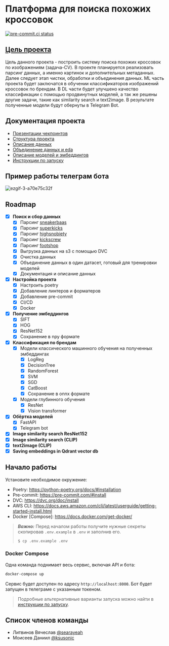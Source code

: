 # Платформа для поиска похожих кроссовок

[![pre-commit.ci status](https://results.pre-commit.ci/badge/github/miem-refugees/sneakers-ml/trunk.svg)](https://results.pre-commit.ci/latest/github/miem-refugees/sneakers-ml/trunk)

## [Цель проекта](https://docs.google.com/document/d/1Gdz3_W7x7L9Ff1-Sl61Cv3L6GHBiceH863Vn1ucXzjU/edit#heading=h.j88xs4dca7be)

Цель данного проекта - построить систему поиска похожих кроссовок по изображениям (задача-CV).
В проекте планируется реализовать парсинг данных, а именно картинок и дополнительных метаданных.
Далее следует этап чистки, обработки и объединения данных.
ML часть проекта будет заключатся в обучении классификаторов изображений кроссовок по брендам.
В DL части будет улучшено качество классификации с помощью продвинутных моделей, а так же решены другие задачи,
такие как similarity search и text2image.
В результате полученные модели будут обернуты в Telegram Bot.

## Документация проекта

- [Презентации чекпоинтов](/docs/presentations)
- [Структура проекта](/docs/project-setup.md)
- [Описание данных](/docs/data-description.md)
- [Объединение данных и eda](/docs/eda-merging.md)
- [Описание моделей и эмбеддингов](/docs/features-models.md)
- [Инструкции по запуску](/docs/launch-instructions.md)

## Пример работы телеграм бота

![ezgif-3-a70e75c32f](https://github.com/miem-refugees/sneakers-ml/assets/57370975/0ded53d5-479d-458a-b1ed-3675b3e1f71c)

## Roadmap

- [x] **Поиск и сбор данных**
  - [x] Парсинг [sneakerbaas](https://www.sneakerbaas.com)
  - [x] Парсинг [superkicks](https://www.superkicks.in)
  - [x] Парсинг [highsnobiety](https://www.highsnobiety.com)
  - [x] Парсинг [kickscrew](https://www.kickscrew.com/)
  - [x] Парсинг [footshop](https://www.footshop.com)
  - [x] Выгрузка данных на s3 с помощью DVC
  - [x] Очистка данных
  - [x] Объединение данных в один датасет, готовый для тренировки моделей
  - [x] Документация и описание данных
- [x] **Настройка проекта**
  - [x] Настроить poetry
  - [x] Добавление линтеров и форматеров
  - [x] Добавление pre-commit
  - [x] CI/CD
  - [x] Docker
- [x] **Получение эмбеддингов**
  - [x] SIFT
  - [x] HOG
  - [x] ResNet152
  - [x] Сохранение в npy формате
- [x] **Классификация по брендам**
  - [x] Модели классического машинного обучения на полученных эмбеддингах
    - [x] LogReg
    - [x] DecisionTree
    - [x] RandomForest
    - [x] SVM
    - [x] SGD
    - [x] CatBoost
    - [x] Сохранение в onnx формате
  - [x] Модели глубинного обучения
    - [x] ResNet
    - [x] Vision transformer
- [x] **Обёртка моделей**
  - [x] FastAPI
  - [x] Telegram bot
- [x] **Image similarity search ResNet152**
- [x] **Image similarity search (CLIP)**
- [x] **text2image (CLIP)**
- [x] **Saving embeddings in Qdrant vector db**

## Начало работы

Установите необходимое окружение:

- Poetry: <https://python-poetry.org/docs/#installation>
- Pre-commit: <https://pre-commit.com/#install>
- DVC: <https://dvc.org/doc/install>
- AWS CLI: <https://docs.aws.amazon.com/cli/latest/userguide/getting-started-install.html>
- Docker [Compose]: <https://docs.docker.com/get-docker/>

> **_Важно:_** Перед началом работы получите нужные секреты скопировав `.env.example` в `.env` и заполнив его.
>
> ```shell
> $ cp .env.example .env
> ```

### **Docker Compose**

Одна команда поднимает весь сервис, включая API и бота:

```bash
docker-compose up
```

Сервис будет доступен по адресу `http://localhost:8000`.
Бот будет запущен в телеграме с указанным токеном.

> Подробные альтернативные варианты запуска можно найти в [инструкции по запуску](/docs/launch-instructions.md).

## Список членов команды

- Литвинов Вячеслав [@searayeah](https://github.com/searayeah)
- Моисеев Даниил [@ksusonic](https://github.com/ksusonic)

